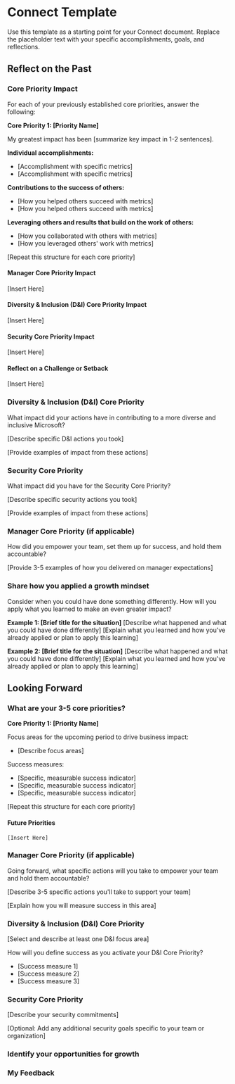 # Connect Template

Use this template as a starting point for your Connect document. Replace the placeholder text with your specific accomplishments, goals, and reflections.

## Reflect on the Past

### Core Priority Impact
For each of your previously established core priorities, answer the following:

**Core Priority 1: [Priority Name]**

My greatest impact has been [summarize key impact in 1-2 sentences].

**Individual accomplishments:**
- [Accomplishment with specific metrics]
- [Accomplishment with specific metrics]

**Contributions to the success of others:**
- [How you helped others succeed with metrics]
- [How you helped others succeed with metrics]

**Leveraging others and results that build on the work of others:**
- [How you collaborated with others with metrics]
- [How you leveraged others' work with metrics]

[Repeat this structure for each core priority]

#### Manager Core Priority Impact
[Insert Here]

#### Diversity & Inclusion (D&I) Core Priority Impact
[Insert Here]

#### Security Core Priority Impact
[Insert Here]

#### Reflect on a Challenge or Setback
[Insert Here]

### Diversity & Inclusion (D&I) Core Priority
What impact did your actions have in contributing to a more diverse and inclusive Microsoft?

[Describe specific D&I actions you took]

[Provide examples of impact from these actions]

### Security Core Priority
What impact did you have for the Security Core Priority?

[Describe specific security actions you took]

[Provide examples of impact from these actions]

### Manager Core Priority (if applicable)
How did you empower your team, set them up for success, and hold them accountable?

[Provide 3-5 examples of how you delivered on manager expectations]

### Share how you applied a growth mindset
Consider when you could have done something differently. How will you apply what you learned to make an even greater impact?

**Example 1: [Brief title for the situation]**
[Describe what happened and what you could have done differently]
[Explain what you learned and how you've already applied or plan to apply this learning]

**Example 2: [Brief title for the situation]**
[Describe what happened and what you could have done differently]
[Explain what you learned and how you've already applied or plan to apply this learning]

## Looking Forward

### What are your 3-5 core priorities?

**Core Priority 1: [Priority Name]**

Focus areas for the upcoming period to drive business impact:
- [Describe focus areas]

Success measures:
- [Specific, measurable success indicator]
- [Specific, measurable success indicator]
- [Specific, measurable success indicator]

[Repeat this structure for each core priority]

#### Future Priorities
```
[Insert Here]
```

### Manager Core Priority (if applicable)
Going forward, what specific actions will you take to empower your team and hold them accountable?

[Describe 3-5 specific actions you'll take to support your team]

[Explain how you will measure success in this area]

### Diversity & Inclusion (D&I) Core Priority
[Select and describe at least one D&I focus area]

How will you define success as you activate your D&I Core Priority?
- [Success measure 1]
- [Success measure 2]
- [Success measure 3]

### Security Core Priority
[Describe your security commitments]

[Optional: Add any additional security goals specific to your team or organization]

### Identify your opportunities for growth

### My Feedback